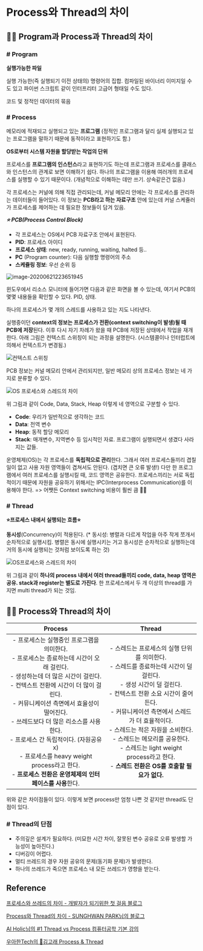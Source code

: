 # Process와 Thread의 차이

## 🤷‍♀️ Program과 Process과 Thread의 차이

### # Program

**실행가능한 파일**

실행 가능한(즉 실행되기 이전 상태의) 명령어의 집합. 컴파일된 바이너리 이미지일 수도 있고 파이썬 스크립트 같이 인터프리터 고급어 형태일 수도 있다.

코드 및 정적인 데이터의 묶음



### # Process

메모리에 적재되고 실행되고 있는 **프로그램** (정적인 프로그램과 달리 실제 실행되고 있는 프로그램을 말하기 때문에 동적이라고 표현하기도 함.)

**OS로부터 시스템 자원을 할당받는 작업의 단위**

프로세스를 **프로그램의 인스턴스**라고 표현하기도 하는데 프로그램과 프로세스를 클래스와 인스턴스의 관계로 보면 이해하기 쉽다. 하나의 프로그램을 이용해 여러개의 프로세스를 실행할 수 있기 때문이다. (개념적으로 이해하는 데만 쓰기. 상속같은건 없음.)



각 프로세스는 커널에 의해 직접 관리되는데, 커널 메모리 안에는 각 프로세스를 관리하는 데이터들이 들어있다. 이 정보는 **PCB라고 하는 자료구조** 안에 있는데 커널 스케쥴러가 프로세스를 제어하는 데 필요한 정보들이 담겨 있음.



***⭐ PCB(Process Control Block)***

* 각 프로세스는 OS에서 PCB 자료구조 안에서 표현된다.
* **PID**: 프로세스 아이디
* **프로세스 상태**: new, ready, running, waiting, halted 등..
* **PC** (Program counter): 다음 실행할 명령어의 주소
* **스케쥴링 정보**: 우선 순위 등

![image-20200621223651945](C:\Users\USER\AppData\Roaming\Typora\typora-user-images\image-20200621223651945.png)

윈도우에서 리소스 모니터에 들어가면 다음과 같은 화면을 볼 수 있는데, 여기서 PCB의 몇몇 내용들을 확인할 수 있다. PID, 상태.

하나의 프로세스가 몇 개의 스레드를 사용하고 있는 지도 나타낸다.

실행중이던 **context의 정보는 프로세스가 전환(context switching이 발생)될 때 PCB에 저장**된다. 이후 다시 자기 차례가 왔을 때 PCB에 저장된 상태에서 작업을 재개한다. 아래 그림은 컨텍스트 스위칭이 되는 과정을 설명한다. (시스템콜이나 인터럽트에 의해서 컨텍스트가 변경됨.)

![컨텍스트 스위칭](https://t1.daumcdn.net/cfile/tistory/994590345BB1B4DB2F)



PCB 정보는 커널 메모리 안에서 관리되지만, 일반 메모리 상의 프로세스 정보는 네 가지로 분류할 수 있다.

![OS 프로세스와 스레드의 차이](https://gmlwjd9405.github.io/images/os-process-and-thread/process.png)

위 그림과 같이 Code, Data, Stack, Heap 이렇게 네 영역으로 구분할 수 있다.

* **Code**: 우리가 일반적으로 생각하는 코드
* **Data**: 전역 변수
* **Heap**: 동적 할당 메모리
* **Stack**: 매개변수, 지역변수 등 임시적인 자료. 프로그램이 실행되면서 생겼다 사라지는 값들.



운영체제(OS)는 각 프로세스를 **독립적으로 관리**한다. 그래서 여러 프로세스들끼리 겹칠일이 없고 사용 자원 영역들이 겹쳐서도 안된다. (겹치면 큰 오류 발생!) 다만 한 프로그램에서 여러 프로세스를 실행시킬 때, 코드 영역은 공유한다. 프로세스끼리는 서로 독립적이기 때문에 자원을 공유하기 위해서는 IPC(Interprocess Communication)를 이용해야 한다. => 어쨋든 Context switching 비용이 훨씬 큼 💸💸



### # Thread

**⭐프로세스 내에서 실행되는 흐름⭐**

**동시성**(Concurrency)이 적용된다. (* 동시성: 병렬과 다르게 작업을 아주 작게 쪼개서 순차적으로 실행시킴. 병렬은 동시에 실행시키는 거고 동시성은 순차적으로 실행하는데 거의 동시에 실행되는 것처럼 보이도록 하는 것)

![OS프로세스와 스레드의 차이](https://gmlwjd9405.github.io/images/os-process-and-thread/thread.png)

위 그림과 같이 **하나의 process 내에서 여러 thread들끼리 code, data, heap 영역은 공유. stack과 register는 별도로 가진다**. 한 프로세스에서 두 개 이상의 thread를 가지면 multi thread가 되는 것임.



## 🤷‍♀️ Process와 Thread의 차이

|                           Process                            |                            Thread                            |
| :----------------------------------------------------------: | :----------------------------------------------------------: |
| - 프로세스는 실행중인 프로그램을 의미한다.<br />- 프로세스는 종료하는데 시간이 오래 걸린다.<br />- 생성하는데 더 많은 시간이 걸린다.<br />- 컨텍스트 전환에 시간이 더 많이 걸린다.<br />- 커뮤니케이션 측면에서 효율성이 떨어진다.<br />- 쓰레드보다 더 많은 리소스를 사용한다.<br />- 프로세스 간 독립적이다. (자원공유 x)<br />- 프로세스를 heavy weight process라고 한다.<br />- **프로세스 전환은 운영체제의 인터페이스를 사용**한다. | - 스레드는 프로세스의 실행 단위를 의미한다.<br />- 스레드를 종료하는데 시간이 덜 걸린다.<br />- 생성 시간이 덜 걸린다.<br />- 컨텍스트 전환 소요 시간이 줄어든다.<br />- 커뮤니케이션 측면에서 스레드가 더 효율적이다.<br />- 스레드는 적은 자원을 소비한다.<br />- 스레드는 메모리를 공유한다.<br /> - 스레드는 light weight process라고 한다.<br />- **스레드 전환은 OS를 호출할 필요가 없다.** |

위와 같은 차이점들이 있다. 이렇게 보면 process만 엄청 나쁜 것 같지만 thread도 단점이 있다.

### # Thread의 단점

- 주의깊은 설계가 필요하다. (미묘한 시간 차이, 잘못된 변수 공유로 오류 발생할 가능성이 높아진다.)
- 디버깅이 어렵다.
- 멀티 쓰레드의 경우 자원 공유의 문제(동기화 문제)가 발생한다.
- 하나의 쓰레드가 죽으면 프로세스 내 모든 쓰레드가 영향을 받는다.





## Reference

[프로세스와 쓰레드의 차이 - 개발자가 되기위한 첫 걸음 블로그](https://juyoung-1008.tistory.com/47)

[Process와 Thread의 차이 - SUNGHWAN PARK님의 블로그](https://shoark7.github.io/programming/knowledge/difference-between-process-and-thread)

[AI Holic님의 #1 Thread vs Process 컴퓨터공학 기본 강의](https://www.youtube.com/watch?v=RrfASw-jfZ4)

[우아한Tech의 🐳김고래 Process & Thread](https://www.youtube.com/watch?v=LLiV5Yz1AWg&t=43s)